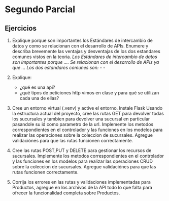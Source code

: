 # Segundo Parcial

## Ejercicios

1. Explique porque son importantes los Estándares de intercambio de datos y como se relacionan con el desarrollo de APIs. Enumere y describa brevemente las ventajas y desventajas de los dos estandares comunes vistos en la teoria.
    *Los Estándares de intercambio de datos son importantes porque ....*
    *Se relacionan con el desarrollo de APIs ya que ...*
    *Los dos estandares comunes son:*
        -
        -

2. Explique:
   * ¿qué es una api?
   * ¿qué tipos de peticiones http vimos en clase y para qué se utilizan cada una de ellas?

3. Cree un entorno virtual (.venv) y active el entorno. Instale Flask
   Usando la estructura actual del proyecto, cree las rutas GET para devolver todas los sucursales y tambien para devolver una sucursal en particular pasandole su id como parametro de la url. Implemente los metodos correspondientes en el controlador y las funciones en los modelos para realizar las operaciones sobre la coleccion de sucursales. Agregue validaciónes para que las rutas funcionen correctamente.

4. Cree las rutas POST,PUT y DELETE para gestionar los recursos de sucursales. Implemente los metodos correspondientes en el controlador y las funciones en los modelos para realizar las operaciones CRUD sobre la coleccion de sucursales. Agregue validaciónes para que las rutas funcionen correctamente.

5. Corrija los errores en las rutas y validaciones implementadas para Productos, agregue en los archivos de la API todo lo que falta para ofrecer la funcionalidad completa sobre Productos.
